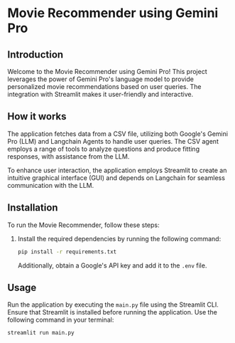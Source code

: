 # Movie Recommender using Gemini Pro

## Introduction

Welcome to the Movie Recommender using Gemini Pro! This project leverages the power of Gemini Pro's language model to provide personalized movie recommendations based on user queries. The integration with Streamlit makes it user-friendly and interactive.

## How it works
The application fetches data from a CSV file, utilizing both Google's Gemini Pro (LLM) and Langchain Agents to handle user queries. The CSV agent employs a range of tools to analyze questions and produce fitting responses, with assistance from the LLM.

To enhance user interaction, the application employs Streamlit to create an intuitive graphical interface (GUI) and depends on Langchain for seamless communication with the LLM.

## Installation

To run the Movie Recommender, follow these steps:

1. Install the required dependencies by running the following command:

    ```bash
    pip install -r requirements.txt
    ```

    Additionally, obtain a Google's API key and add it to the `.env` file.

## Usage

Run the application by executing the `main.py` file using the Streamlit CLI. Ensure that Streamlit is installed before running the application. Use the following command in your terminal:

```bash
streamlit run main.py
